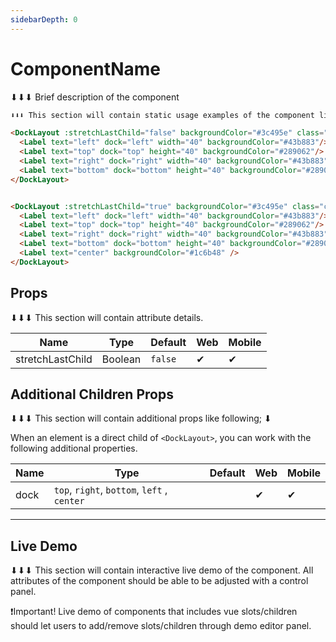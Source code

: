 ```yaml
---
sidebarDepth: 0
---
```


# ComponentName
⬇⬇⬇ Brief description of the component

<DocExampleBox codeBox="https://codesandbox.io/s/1zlq9x6954?module=%2Fsrc%2FApp.vue">

```html
⬇⬇⬇ This section will contain static usage examples of the component like following 

<DockLayout :stretchLastChild="false" backgroundColor="#3c495e" class="container">
  <Label text="left" dock="left" width="40" backgroundColor="#43b883"/>
  <Label text="top" dock="top" height="40" backgroundColor="#289062"/>
  <Label text="right" dock="right" width="40" backgroundColor="#43b883"/>
  <Label text="bottom" dock="bottom" height="40" backgroundColor="#289062"/>
</DockLayout>


<DockLayout :stretchLastChild="true" backgroundColor="#3c495e" class="container">
  <Label text="left" dock="left" width="40" backgroundColor="#43b883"/>
  <Label text="top" dock="top" height="40" backgroundColor="#289062"/>
  <Label text="right" dock="right" width="40" backgroundColor="#43b883"/>
  <Label text="bottom" dock="bottom" height="40" backgroundColor="#289062"/>
  <Label text="center" backgroundColor="#1c6b48" />
</DockLayout>
```

<DockLayoutDoc />
</DocExampleBox>

## Props
⬇⬇⬇ This section will contain attribute details.

| Name             | Type    | Default | Web | Mobile |
| ---------------- | ------- | ------- | --- | ------ |
| stretchLastChild | Boolean | `false` | ✔   | ✔      |

## Additional Children Props
⬇⬇⬇ This section will contain additional props like following; ⬇


When an element is a direct child of `<DockLayout>`, you can work with the following additional properties.



| Name | Type                                        | Default | Web | Mobile |
| ---- | ------------------------------------------- | ------- | --- | ------ |
| dock | `top`, `right`, `bottom`, `left` , `center` |         | ✔   | ✔      |

---

## Live Demo
⬇⬇⬇ This section will contain interactive live demo of the component.
All attributes of the component should be able to be adjusted with a control panel.

❗️Important! Live demo of components that includes vue slots/children should let users to add/remove slots/children through demo editor panel. 

<DocExampleBox :liveDemoMode="true">
  <DockLayoutLiveDemo />
</DocExampleBox>